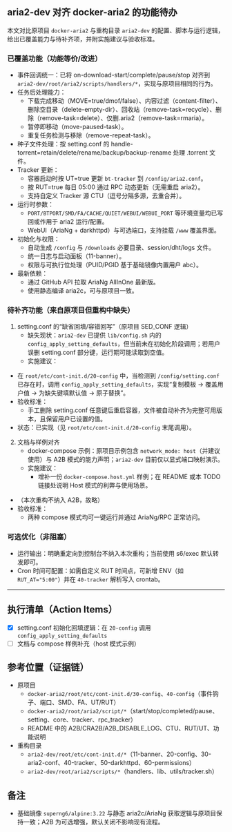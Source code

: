 ## aria2-dev 对齐 docker-aria2 的功能待办

本文对比原项目 `docker-aria2` 与重构目录 `aria2-dev` 的配置、脚本与运行逻辑，给出已覆盖能力与待补齐项，并附实施建议与验收标准。

### 已覆盖功能（功能等价/改进）
- 事件回调统一：已将 on-download-start/complete/pause/stop 对齐到 `aria2-dev/root/aria2/scripts/handlers/*`，实现与原项目相同的行为。
- 任务后处理能力：
  - 下载完成移动（MOVE=true/dmof/false）、内容过滤（content-filter）、删除空目录（delete-empty-dir）、回收站（remove-task=recycle）、删除（remove-task=delete）、仅删.aria2（remove-task=rmaria）。
  - 暂停即移动（move-paused-task）。
  - 重复任务检测与移除（remove-repeat-task）。
- 种子文件处理：按 setting.conf 的 handle-torrent=retain/delete/rename/backup/backup-rename 处理 .torrent 文件。
- Tracker 更新：
  - 容器启动时按 UT=true 更新 `bt-tracker` 到 `/config/aria2.conf`。
  - 按 RUT=true 每日 05:00 通过 RPC 动态更新（无需重启 aria2）。
  - 支持自定义 Tracker 源 CTU（逗号分隔多源，去重合并）。
- 运行时参数：
  - `PORT/BTPORT/SMD/FA/CACHE/QUIET/WEBUI/WEBUI_PORT` 等环境变量均已写回或作用于 aria2 运行/配置。
  - WebUI（AriaNg + darkhttpd）与可选端口，支持挂载 `/www` 覆盖界面。
- 初始化与权限：
  - 自动生成 `/config` 与 `/downloads` 必要目录、session/dht/logs 文件。
  - 统一日志与启动面板（11-banner）。
  - 权限与可执行位处理（PUID/PGID 基于基础镜像内置用户 abc）。
- 最新依赖：
  - 通过 GitHub API 拉取 AriaNg AllInOne 最新版。
  - 使用静态编译 aria2c，可与原项目一致。

### 待补齐功能（来自原项目但重构中缺失）
1) setting.conf 的“缺省回填/容错回写”（原项目 SED_CONF 逻辑）
   - 缺失现状：`aria2-dev` 已提供 `lib/config.sh` 内的 `config_apply_setting_defaults`，但当前未在初始化阶段调用；若用户误删 setting.conf 部分键，运行期可能读取到空值。
   - 实施建议：
  - 在 `root/etc/cont-init.d/20-config` 中，当检测到 `/config/setting.conf` 已存在时，调用 `config_apply_setting_defaults`，实现“复制模板 → 覆盖用户值 → 为缺失键填默认值 → 原子替换”。
   - 验收标准：
     - 手工删除 setting.conf 任意键后重启容器，文件被自动补齐为完整可用版本，且保留用户已设置的值。
   - 状态：已实现（见 `root/etc/cont-init.d/20-config` 末尾调用）。

2) 文档与样例对齐
   - docker-compose 示例：原项目示例包含 `network_mode: host`（并建议使用）与 A2B 模式的能力声明；`aria2-dev` 目前仅以显式端口映射演示。
   - 实施建议：
     - 增补一份 `docker-compose.host.yml` 样例；在 README 或本 TODO 链接处说明 Host 模式的利弊与使用场景。
  - （本次重构不纳入 A2B，故略）
   - 验收标准：
     - 两种 compose 模式均可一键运行并通过 AriaNg/RPC 正常访问。

### 可选优化（非阻塞）
- 运行输出：明确重定向到控制台不纳入本次重构；当前使用 s6/exec 默认转发即可。
- Cron 时间可配置：如需自定义 RUT 时间点，可新增 ENV（如 `RUT_AT="5:00"`）并在 `40-tracker` 解析写入 crontab。

---

## 执行清单（Action Items）
- [x] setting.conf 初始化回填逻辑：在 `20-config` 调用 `config_apply_setting_defaults`
- [ ] 文档与 compose 样例补充（host 模式示例）

## 参考位置（证据链）
- 原项目
  - `docker-aria2/root/etc/cont-init.d/30-config`、`40-config`（事件钩子、端口、SMD、FA、UT/RUT）
  - `docker-aria2/root/aria2/script/*`（start/stop/completed/pause、setting、core、tracker、rpc_tracker）
  - README 中的 A2B/CRA2B/A2B_DISABLE_LOG、CTU、RUT/UT、功能说明
- 重构目录
  - `aria2-dev/root/etc/cont-init.d/*`（11-banner、20-config、30-aria2-conf、40-tracker、50-darkhttpd、60-permissions）
  - `aria2-dev/root/aria2/scripts/*`（handlers、lib、utils/tracker.sh）

## 备注
- 基础镜像 `superng6/alpine:3.22` 与静态 aria2c/AriaNg 获取逻辑与原项目保持一致；A2B 为可选增强，默认关闭不影响现有流程。
